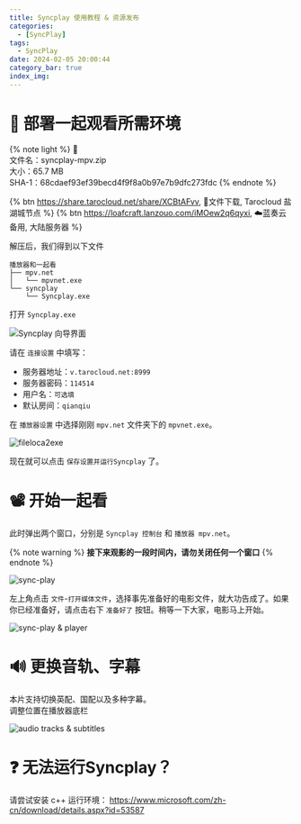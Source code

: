 ```yaml
---
title: Syncplay 使用教程 & 资源发布
categories:
  - [SyncPlay]
tags:
  - SyncPlay
date: 2024-02-05 20:00:44
category_bar: true
index_img:
---
```


<!-- markdownlint-disable MD034 -->

# 🌴 部署一起观看所需环境

{% note light %}
📁  
文件名：syncplay-mpv.zip  
大小：65.7 MB  
SHA-1：68cdaef93ef39becd4f9f8a0b97e7b9dfc273fdc
{% endnote %}

{% btn https://share.tarocloud.net/share/XCBtAFvv, 📁文件下载, Tarocloud 盐湖城节点 %}
{% btn https://loafcraft.lanzouo.com/iMOew2q6qyxi, ☁️蓝奏云备用, 大陆服务器 %}

解压后，我们得到以下文件

``` Text
播放器和一起看
├── mpv.net
│   └── mpvnet.exe
└── syncplay
    └── Syncplay.exe
```

打开 `Syncplay.exe`

![Syncplay 向导界面](https://cdn.auro.moe/post/Snipaste_2024-02-06_03-56-33.webp)

请在 `连接设置` 中填写：

- 服务器地址：`v.tarocloud.net:8999`
- 服务器密码：`114514`
- 用户名：`可选填`
- 默认房间：`qianqiu`

在 `播放器设置` 中选择刚刚 `mpv.net` 文件夹下的 `mpvnet.exe`。

![fileloca2exe](https://cdn.auro.moe/post/fileloca2exe.gif)

现在就可以点击 `保存设置并运行Syncplay` 了。

# 📽️ 开始一起看

此时弹出两个窗口，分别是 ``Syncplay 控制台`` 和 ``播放器 mpv.net``。

{% note warning %}
**接下来观影的一段时间内，请勿关闭任何一个窗口**
{% endnote %}

![sync-play](https://cdn.auro.moe/post/Snipaste_2024-02-06_04-28-23.webp)

左上角点击 `文件`-`打开媒体文件`，选择事先准备好的电影文件，就大功告成了。如果你已经准备好，请点击右下 `准备好了` 按钮。稍等一下大家，电影马上开始。

![sync-play & player](https://cdn.auro.moe/post/Snipaste_2024-02-07_01-44-53.webp)

# 🔊 更换音轨、字幕

本片支持切换英配、国配以及多种字幕。  
调整位置在播放器底栏

![audio tracks & subtitles](https://cdn.auro.moe/post/Snipaste_2024-02-07_02-24-32_ps.webp)

# ❓ 无法运行Syncplay？

请尝试安装 c++ 运行环境：
https://www.microsoft.com/zh-cn/download/details.aspx?id=53587
